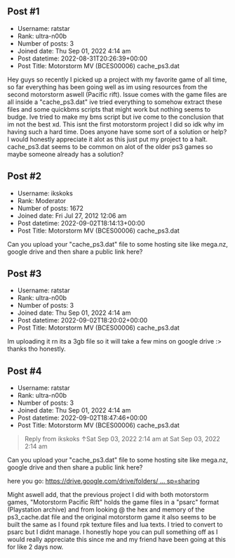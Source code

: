 ## Post #1
- Username: ratstar
- Rank: ultra-n00b
- Number of posts: 3
- Joined date: Thu Sep 01, 2022 4:14 am
- Post datetime: 2022-08-31T20:26:39+00:00
- Post Title: Motorstorm MV (BCES00006) cache_ps3.dat

Hey guys so recently I picked up a project with my favorite game of all time, so far everything has been going well as im using resources from the second motorstorm aswell (Pacific rift). Issue comes with the game files are all inside a "cache_ps3.dat" ive tried everything to somehow extract these files and some quickbms scripts that might work but nothing seems to budge. Ive tried to make my bms script but ive come to the conclusion that im not the best xd. This isnt the first motorstorm project I did so idk why im having such a hard time. Does anyone have some sort of a solution or help? I would honestly appreciate it alot as this just put my project to a halt. cache_ps3.dat seems to be common on alot of the older ps3 games so maybe someone already has a solution?
## Post #2
- Username: ikskoks
- Rank: Moderator
- Number of posts: 1672
- Joined date: Fri Jul 27, 2012 12:06 am
- Post datetime: 2022-09-02T18:14:13+00:00
- Post Title: Motorstorm MV (BCES00006) cache_ps3.dat

Can you upload your "cache_ps3.dat" file to some hosting site like mega.nz, google drive and then share a public link here?
## Post #3
- Username: ratstar
- Rank: ultra-n00b
- Number of posts: 3
- Joined date: Thu Sep 01, 2022 4:14 am
- Post datetime: 2022-09-02T18:20:02+00:00
- Post Title: Motorstorm MV (BCES00006) cache_ps3.dat

Im uploading it rn its a 3gb file so it will take a few mins on google drive :>
thanks tho honestly.
## Post #4
- Username: ratstar
- Rank: ultra-n00b
- Number of posts: 3
- Joined date: Thu Sep 01, 2022 4:14 am
- Post datetime: 2022-09-02T18:47:46+00:00
- Post Title: Motorstorm MV (BCES00006) cache_ps3.dat

> Reply from ikskoks ↑Sat Sep 03, 2022 2:14 am at Sat Sep 03, 2022 2:14 am
>
> 
Can you upload your "cache_ps3.dat" file to some hosting site like mega.nz, google drive and then share a public link here?

here you go: [https://drive.google.com/drive/folders/ ... sp=sharing](https://drive.google.com/drive/folders/1zI1l5ldVM59D4bo3PfC720GtS7tUqhRQ?usp=sharing)

Might aswell add, that the previous project I did with both motorstorm games, "Motorstorm Pacific Rift" holds the game files in a "psarc" format (Playstation archive) and from looking @ the hex and memory of the ps3_cache.dat file and the original motorstorm game it also seems to be built the same as I found rpk texture files and lua texts. I tried to convert to psarc but I didnt manage. I honestly hope you can pull something off   as I would really appreciate this since me and my friend have been going at this for like 2 days now.
